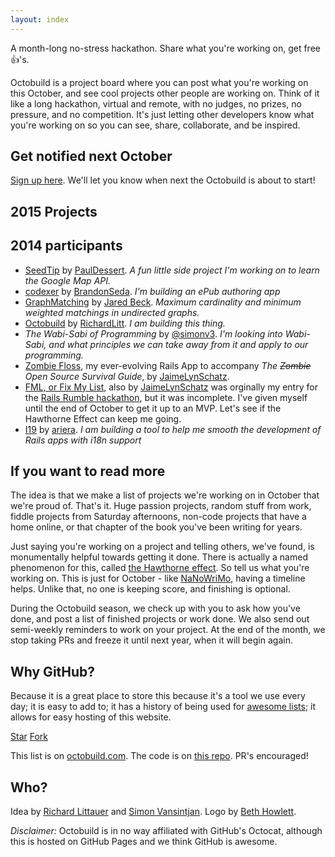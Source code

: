 ```yaml
---
layout: index
---
```


<div class="lede">A month-long no-stress hackathon. Share what you're working on, get free &#128077;'s.</div>

Octobuild is a project board where you can post what you're working on this October, and see cool projects other people are working on. Think of it like a long hackathon, virtual and remote, with no judges, no prizes, no pressure, and no competition. It's just letting other developers know what you're working on so you can see, share, collaborate, and be inspired.

## Get notified next October

[Sign up here](http://eepurl.com/3O-JL). We'll let you know when next the Octobuild is about to start!

## 2015 Projects

<div id="projects" class="current-projects"></div>

## 2014 participants

* [SeedTip](https://github.com/pauldessert/SeedTip) by [PaulDessert](https://twitter.com/pauldessert). *A fun little side project I'm working on to learn the Google Map API.*
* [codexer](https://github.com/bcseda/codexer) by [BrandonSeda](https://twitter.com/brandonseda). *I'm building an ePub authoring app*
* [GraphMatching](https://github.com/jaredbeck/graph_matching) by [Jared Beck](http://www.jaredbeck.com/). *Maximum cardinality and minimum weighted matchings in undirected graphs.*
* [Octobuild](https://github.com/RichardLitt/octobuild) by [RichardLitt](https://github.com/RichardLitt). *I am building this thing.*
* _The Wabi-Sabi of Programming_ by [@simonv3](http://twitter.com/simonv3). *I'm looking into Wabi-Sabi, and what principles we can take away from it and apply to our programming.*
* [Zombie Floss](http://zombie-floss.herokuapp.com), my ever-evolving Rails App to accompany *The ~~Zombie~~ Open Source Survival Guide*, by [JaimeLynSchatz](https://github.com/JaimeLynSchatz).
* [FML, or Fix My List](https://secret-inlet-5715.herokuapp.com/), also by [JaimeLynSchatz](https://github.com/JaimeLynSchatz) was orginally my entry for the [Rails Rumble hackathon](http://railsrumble.com/), but it was incomplete. I've given myself until the end of October to get it up to an MVP. Let's see if the Hawthorne Effect can keep me going.
* [I19](https://github.com/ariera/i19) by [ariera](https://github.com/ariera/). *I am building a tool to help me smooth the development of Rails apps with i18n support*


## If you want to read more

The idea is that we make a list of projects we're working on in October that we're proud of. That's it. Huge passion projects, random stuff from work, fiddle projects from Saturday afternoons, non-code projects that have a home online, or that chapter of the book you've been writing for years.

Just saying you're working on a project and telling others, we've found, is monumentally helpful towards getting it done. There is actually a named phenomenon for this, called [the Hawthorne effect](https://en.wikipedia.org/wiki/Hawthorne_effect). So tell us what you're working on. This is just for October - like [NaNoWriMo](http://nanowrimo.org/), having a timeline helps. Unlike that, no one is keeping score, and finishing is optional.

During the Octobuild season, we check up with you to ask how you've done, and post a list of finished projects or work done. We also send out semi-weekly reminders to work on your project. At the end of the month, we stop taking PRs and freeze it until next year, when it will begin again.


## Why GitHub?

Because it is a great place to store this because it's a tool we use every day; it is easy to add to; it has a history of being used for [awesome lists](https://github.com/bayandin/awesome-awesomeness); it allows for easy hosting of this website.

<a class="github-button" href="https://github.com/RichardLitt/octobuild" data-icon="octicon-star" data-count-href="/RichardLitt/octobuild/stargazers" data-count-api="/repos/RichardLitt/octobuild#stargazers_count">Star</a>
<a class="github-button" href="https://github.com/RichardLitt/octobuild" data-icon="octicon-git-branch" data-count-href="/RichardLitt/octobuild/network" data-count-api="/repos/RichardLitt/octobuild#forks_count">Fork</a>

This list is on [octobuild.com](http://octobuild.com). The code is on [this repo](http://github.com/RichardLitt/octobuild). PR's encouraged!

## Who?

Idea by [Richard Littauer](https://github.com/RichardLitt) and [Simon Vansintjan](http://github.com/simonv3). Logo by [Beth Howlett](be.net/bethhowlett).

*Disclaimer:* Octobuild is in no way affiliated with GitHub's Octocat, although this is hosted on GitHub Pages and we think GitHub is awesome.

